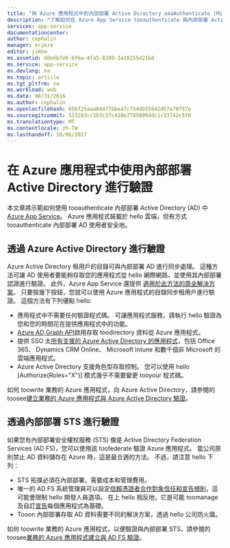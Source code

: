 ```yaml
---
title: "與 Azure 應用程式中的內部部署 Active Directory aaaAuthenticate |Microsoft 文件"
description: "了解如何在 Azure App Service tooauthenticate 與內部部署 Active Directory 中的特定業務應用程式的 hello 不同方式"
services: app-service
documentationcenter: 
author: cephalin
manager: erikre
editor: jimbe
ms.assetid: dde6b7e6-bf6a-4fa5-8390-3a18155d21bd
ms.service: app-service
ms.devlang: na
ms.topic: article
ms.tgt_pltfrm: na
ms.workload: web
ms.date: 08/31/2016
ms.author: cephalin
ms.openlocfilehash: 65bf25aaa0447fbbea7c754db55842d57e70757e
ms.sourcegitcommit: 523283cc1b3c37c428e77850964dc1c33742c5f0
ms.translationtype: MT
ms.contentlocale: zh-TW
ms.lasthandoff: 10/06/2017
---
```

# <a name="authenticate-with-on-premises-active-directory-in-your-azure-app"></a>在 Azure 應用程式中使用內部部署 Active Directory 進行驗證
本文章將示範如何使用 tooauthenticate 內部部署 Active Directory (AD) 中[Azure App Service](../app-service/app-service-value-prop-what-is.md)。 Azure 應用程式裝載於 hello 雲端，但有方式 tooauthenticate 內部部署 AD 使用者安全地。 

## <a name="authenticate-through-azure-active-directory"></a>透過 Azure Active Directory 進行驗證
Azure Active Directory 租用戶的目錄可與內部部署 AD 進行同步處理。 這種方法可讓 AD 使用者要能夠存取您的應用程式從 hello 網際網路，並使用其內部部署認證進行驗證。 此外，Azure App Service 還提供 [適用於此方法的周全解決方案](../app-service-mobile/app-service-mobile-how-to-configure-active-directory-authentication.md)。 只要按幾下按鈕，您就可以使用 Azure 應用程式的目錄同步租用戶進行驗證。 這個方法有下列優點 hello:

* 應用程式中不需要任何驗證程式碼。 可讓應用程式服務，請執行 hello 驗證為您和您的時間花在提供應用程式中的功能。
* [Azure AD Graph API](http://msdn.microsoft.com/library/azure/hh974476.aspx)啟用存取 toodirectory 資料從 Azure 應用程式。
* 提供 SSO 太[所有支援的 Azure Active Directory 的應用程式](/marketplace/active-directory/)，包括 Office 365、 Dynamics CRM Online、 Microsoft Intune 和數千個非 Microsoft 的雲端應用程式。 
* Azure Active Directory 支援角色型存取控制。 您可以使用 hello [Authorize(Roles="X")] 模式幾乎不需要變更 tooyour 程式碼。

如何 toowrite 業務的 Azure 應用程式，向 Azure Active Directory，請參閱的 toosee[建立業務的 Azure 應用程式與 Azure Active Directory 驗證](web-sites-dotnet-lob-application-azure-ad.md)。

## <a name="authenticate-through-an-on-premises-sts"></a>透過內部部署 STS 進行驗證
如果您有內部部署安全權杖服務 (STS) 像是 Active Directory Federation Services (AD FS)，您可以使用該 toofederate 驗證 Azure 應用程式。 當公司原則禁止 AD 資料儲存在 Azure 時，這是最合適的方法。 不過，請注意 hello 下列：

* STS 拓撲必須在內部部署，需要成本和管理費用。
* 唯一的 AD FS 系統管理員可以設定[信賴憑證者合作對象信任和宣告規則](http://technet.microsoft.com/library/dd807108.aspx)，這可能會限制 hello 開發人員選項。 在上 hello 相反地，它是可能 toomanage 及自訂[宣告](http://technet.microsoft.com/library/ee913571.aspx)每個應用程式為基礎。
* Tooon 內部部署存取 AD 資料需要不同的解決方案，透過 hello 公司防火牆。

如何 toowrite 業務的 Azure 應用程式，以便驗證與內部部署 STS，請參閱的 toosee[業務的 Azure 應用程式建立與 AD FS 驗證](web-sites-dotnet-lob-application-adfs.md)。

